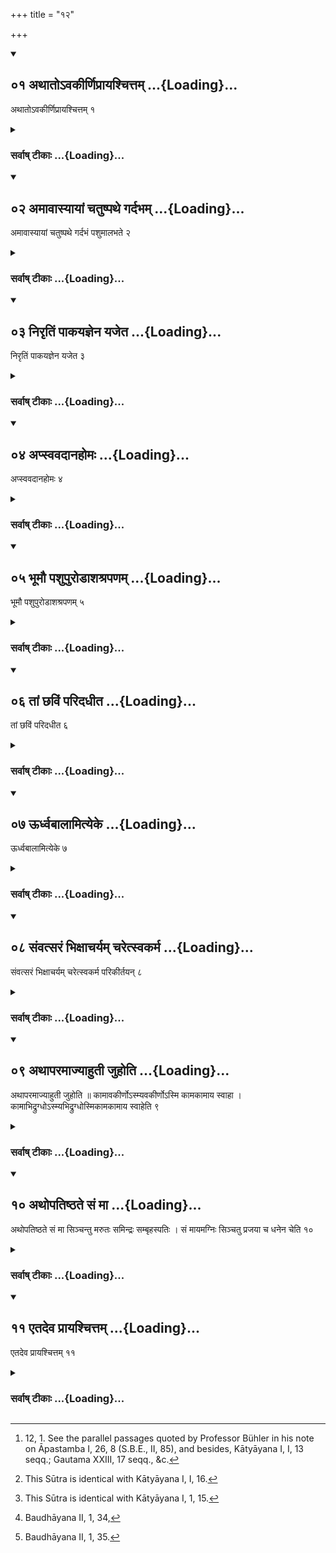 +++
title = "१२"

+++
<div class="js_include" includetitle="true" newlevelforh1="2" unfilled url="/vedAH_yajuH/vAjasaneyam/sUtram/pAraskara-gRhyam/vishvAsa-prastutiH/3/12/01_athAto-vakIrNiprAyashchittam.md">
<details open><summary><h2>०१ अथातोऽवकीर्णिप्रायश्चित्तम् ...{Loading}...</h2></summary>

अथातोऽवकीर्णिप्रायश्चित्तम् १
</details>
</div>
<div class="js_include collapsed" newlevelforh1="3" title="सर्वाष् टीकाः" unfilled url="/vedAH_yajuH/vAjasaneyam/sUtram/pAraskara-gRhyam/sarvASh-TIkAH/3/12/01_athAto-vakIrNiprAyashchittam.md">
<details><summary><h3>सर्वाष् टीकाः ...{Loading}...</h3></summary>

1 [^1] . Now (follows) the penance for a student who has broken the vow of chastity.


[^1]:  12, 1. See the parallel passages quoted by Professor Bühler in his note on Āpastamba I, 26, 8 (S.B.E., II, 85), and besides, Kātyāyana I, I, 13 seqq.; Gautama XXIII, 17 seqq., &c.


</details>
</div>
<div class="js_include" includetitle="true" newlevelforh1="2" unfilled url="/vedAH_yajuH/vAjasaneyam/sUtram/pAraskara-gRhyam/vishvAsa-prastutiH/3/12/02_amAvAsyAyAM_chatuShpathe_gardabham.md">
<details open><summary><h2>०२ अमावास्यायां चतुष्पथे गर्दभम् ...{Loading}...</h2></summary>

अमावास्यायां चतुष्पथे गर्दभं पशुमालभते २
</details>
</div>
<div class="js_include collapsed" newlevelforh1="3" title="सर्वाष् टीकाः" unfilled url="/vedAH_yajuH/vAjasaneyam/sUtram/pAraskara-gRhyam/sarvASh-TIkAH/3/12/02_amAvAsyAyAM_chatuShpathe_gardabham.md">
<details><summary><h3>सर्वाष् टीकाः ...{Loading}...</h3></summary>

2. On a new-moon day he shall sacrifice an ass on a cross-road (to the goddess Nirṛti).

</details>
</div>
<div class="js_include" includetitle="true" newlevelforh1="2" unfilled url="/vedAH_yajuH/vAjasaneyam/sUtram/pAraskara-gRhyam/vishvAsa-prastutiH/3/12/03_nirRtiM_pAkayajnena_yajeta.md">
<details open><summary><h2>०३ निरृतिं पाकयज्ञेन यजेत ...{Loading}...</h2></summary>

निरृतिं पाकयज्ञेन यजेत ३
</details>
</div>
<div class="js_include collapsed" newlevelforh1="3" title="सर्वाष् टीकाः" unfilled url="/vedAH_yajuH/vAjasaneyam/sUtram/pAraskara-gRhyam/sarvASh-TIkAH/3/12/03_nirRtiM_pAkayajnena_yajeta.md">
<details><summary><h3>सर्वाष् टीकाः ...{Loading}...</h3></summary>

3. (And) he shall offer a mess of cooked food to Nirṛti.

</details>
</div>
<div class="js_include" includetitle="true" newlevelforh1="2" unfilled url="/vedAH_yajuH/vAjasaneyam/sUtram/pAraskara-gRhyam/vishvAsa-prastutiH/3/12/04_apsvavadAnahomaH.md">
<details open><summary><h2>०४ अप्स्ववदानहोमः ...{Loading}...</h2></summary>

अप्स्ववदानहोमः ४
</details>
</div>
<div class="js_include collapsed" newlevelforh1="3" title="सर्वाष् टीकाः" unfilled url="/vedAH_yajuH/vAjasaneyam/sUtram/pAraskara-gRhyam/sarvASh-TIkAH/3/12/04_apsvavadAnahomaH.md">
<details><summary><h3>सर्वाष् टीकाः ...{Loading}...</h3></summary>

4 [^2] . The Avadāna portions are sacrificed into water (and not into fire).


[^2]:  This Sūtra is identical with Kātyāyana I, I, 16.


</details>
</div>
<div class="js_include" includetitle="true" newlevelforh1="2" unfilled url="/vedAH_yajuH/vAjasaneyam/sUtram/pAraskara-gRhyam/vishvAsa-prastutiH/3/12/05_bhUmau_pashupuroDAshashrapaNam.md">
<details open><summary><h2>०५ भूमौ पशुपुरोडाशश्रपणम् ...{Loading}...</h2></summary>

भूमौ पशुपुरोडाशश्रपणम् ५
</details>
</div>
<div class="js_include collapsed" newlevelforh1="3" title="सर्वाष् टीकाः" unfilled url="/vedAH_yajuH/vAjasaneyam/sUtram/pAraskara-gRhyam/sarvASh-TIkAH/3/12/05_bhUmau_pashupuroDAshashrapaNam.md">
<details><summary><h3>सर्वाष् टीकाः ...{Loading}...</h3></summary>

5 [^3] . The Puroḍāśa (or sacrificial cake), which belongs to the animal sacrifice, is cooked on the ground (and not in the Kapālas).


[^3]:  This Sūtra is identical with Kātyāyana I, 1, 15.


</details>
</div>
<div class="js_include" includetitle="true" newlevelforh1="2" unfilled url="/vedAH_yajuH/vAjasaneyam/sUtram/pAraskara-gRhyam/vishvAsa-prastutiH/3/12/06_tAM_ChaviM_paridadhIta.md">
<details open><summary><h2>०६ तां छविं परिदधीत ...{Loading}...</h2></summary>

तां छविं परिदधीत ६
</details>
</div>
<div class="js_include collapsed" newlevelforh1="3" title="सर्वाष् टीकाः" unfilled url="/vedAH_yajuH/vAjasaneyam/sUtram/pAraskara-gRhyam/sarvASh-TIkAH/3/12/06_tAM_ChaviM_paridadhIta.md">
<details><summary><h3>सर्वाष् टीकाः ...{Loading}...</h3></summary>

6. (The guilty person) should put on the skin (of the ass),

</details>
</div>
<div class="js_include" includetitle="true" newlevelforh1="2" unfilled url="/vedAH_yajuH/vAjasaneyam/sUtram/pAraskara-gRhyam/vishvAsa-prastutiH/3/12/07_UrdhvabAlAmityeke.md">
<details open><summary><h2>०७ ऊर्ध्वबालामित्येके ...{Loading}...</h2></summary>

ऊर्ध्वबालामित्येके ७
</details>
</div>
<div class="js_include collapsed" newlevelforh1="3" title="सर्वाष् टीकाः" unfilled url="/vedAH_yajuH/vAjasaneyam/sUtram/pAraskara-gRhyam/sarvASh-TIkAH/3/12/07_UrdhvabAlAmityeke.md">
<details><summary><h3>सर्वाष् टीकाः ...{Loading}...</h3></summary>

7. With the tail turned upwards, according to some (teachers).

</details>
</div>
<div class="js_include" includetitle="true" newlevelforh1="2" unfilled url="/vedAH_yajuH/vAjasaneyam/sUtram/pAraskara-gRhyam/vishvAsa-prastutiH/3/12/08_saMvatsaraM_bhixAcharyam_charetsvakarma.md">
<details open><summary><h2>०८ संवत्सरं भिक्षाचर्यम् चरेत्स्वकर्म ...{Loading}...</h2></summary>

संवत्सरं भिक्षाचर्यम् चरेत्स्वकर्म परिकीर्तयन् ८
</details>
</div>
<div class="js_include collapsed" newlevelforh1="3" title="सर्वाष् टीकाः" unfilled url="/vedAH_yajuH/vAjasaneyam/sUtram/pAraskara-gRhyam/sarvASh-TIkAH/3/12/08_saMvatsaraM_bhixAcharyam_charetsvakarma.md">
<details><summary><h3>सर्वाष् टीकाः ...{Loading}...</h3></summary>

8. He should through one year go about for alms, proclaiming his deed.

</details>
</div>
<div class="js_include" includetitle="true" newlevelforh1="2" unfilled url="/vedAH_yajuH/vAjasaneyam/sUtram/pAraskara-gRhyam/vishvAsa-prastutiH/3/12/09_athAparamAjyAhutI_juhoti.md">
<details open><summary><h2>०९ अथापरमाज्याहुती जुहोति ...{Loading}...</h2></summary>

अथापरमाज्याहुती जुहोति ॥ कामावकीर्णोऽस्म्यवकीर्णोऽस्मि कामकामाय स्वाहा । कामाभिद्रुग्धोऽस्म्यभिद्रुग्धोस्मिकामकामाय स्वाहेति ९
</details>
</div>
<div class="js_include collapsed" newlevelforh1="3" title="सर्वाष् टीकाः" unfilled url="/vedAH_yajuH/vAjasaneyam/sUtram/pAraskara-gRhyam/sarvASh-TIkAH/3/12/09_athAparamAjyAhutI_juhoti.md">
<details><summary><h3>सर्वाष् टीकाः ...{Loading}...</h3></summary>

9 [^4] . After that time he sacrifices two Ājya oblations with (the formulas), 'O Lust, I have broken my vow of chastity. I have broken my vow of chastity, O Lust. To Lust svāhā!' - 'O Lust, I have done evil. I have done evil, O Lust. To Lust svāhā!'


[^4]:  Baudhāyana II, 1, 34,


</details>
</div>
<div class="js_include" includetitle="true" newlevelforh1="2" unfilled url="/vedAH_yajuH/vAjasaneyam/sUtram/pAraskara-gRhyam/vishvAsa-prastutiH/3/12/10_athopatiShThate_saM_mA.md">
<details open><summary><h2>१० अथोपतिष्ठते सं मा ...{Loading}...</h2></summary>

अथोपतिष्ठते सं मा सिञ्चन्तु मरुतः समिन्द्रः सम्बृहस्पतिः । सं मायमग्निः सिञ्चतु प्रजया च धनेन चेति १०
</details>
</div>
<div class="js_include collapsed" newlevelforh1="3" title="सर्वाष् टीकाः" unfilled url="/vedAH_yajuH/vAjasaneyam/sUtram/pAraskara-gRhyam/sarvASh-TIkAH/3/12/10_athopatiShThate_saM_mA.md">
<details><summary><h3>सर्वाष् टीकाः ...{Loading}...</h3></summary>

10 [^5] . He then approaches (the fire) with (the verse), May the Maruts besprinkle me, may Indra, may Bṛhaspati, may this Agni besprinkle me with offspring and with wealth.'


[^5]:  Baudhāyana II, 1, 35.


</details>
</div>
<div class="js_include" includetitle="true" newlevelforh1="2" unfilled url="/vedAH_yajuH/vAjasaneyam/sUtram/pAraskara-gRhyam/vishvAsa-prastutiH/3/12/11_etadeva_prAyashchittam.md">
<details open><summary><h2>११ एतदेव प्रायश्चित्तम् ...{Loading}...</h2></summary>

एतदेव प्रायश्चित्तम् ११
</details>
</div>
<div class="js_include collapsed" newlevelforh1="3" title="सर्वाष् टीकाः" unfilled url="/vedAH_yajuH/vAjasaneyam/sUtram/pAraskara-gRhyam/sarvASh-TIkAH/3/12/11_etadeva_prAyashchittam.md">
<details><summary><h3>सर्वाष् टीकाः ...{Loading}...</h3></summary>

11. This is the penance.

</details>
</div>